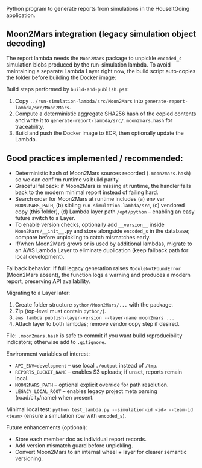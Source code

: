 Python program to generate reports from simulations in the HouseItGoing application.

Moon2Mars integration (legacy simulation object decoding)
---------------------------------------------------------
The report lambda needs the `Moon2Mars` package to unpickle `encoded_s` simulation blobs produced by the run-simulation lambda. To avoid maintaining a separate Lambda Layer right now, the build script auto-copies the folder before building the Docker image:

Build steps performed by `build-and-publish.ps1`:
1. Copy `../run-simulation-lambda/src/Moon2Mars` into `generate-report-lambda/src/Moon2Mars`.
2. Compute a deterministic aggregate SHA256 hash of the copied contents and write it to `generate-report-lambda/src/.moon2mars.hash` for traceability.
3. Build and push the Docker image to ECR, then optionally update the Lambda.

Good practices implemented / recommended:
---------------------------------------
* Deterministic hash of Moon2Mars sources recorded (`.moon2mars.hash`) so we can confirm runtime vs build parity.
* Graceful fallback: if Moon2Mars is missing at runtime, the handler falls back to the modern minimal report instead of failing hard.
* Search order for Moon2Mars at runtime includes (a) env var `MOON2MARS_PATH`, (b) sibling `run-simulation-lambda/src`, (c) vendored copy (this folder), (d) Lambda layer path `/opt/python` – enabling an easy future switch to a Layer.
* To enable version checks, optionally add `__version__` inside `Moon2Mars/__init__.py` and store alongside `encoded_s` in the database; compare before unpickling to catch mismatches early.
* If/when Moon2Mars grows or is used by additional lambdas, migrate to an AWS Lambda Layer to eliminate duplication (keep fallback path for local development).

Fallback behavior:
If full legacy generation raises `ModuleNotFoundError` (Moon2Mars absent), the function logs a warning and produces a modern report, preserving API availability.

Migrating to a Layer later:
1. Create folder structure `python/Moon2Mars/...` with the package.
2. Zip (top-level must contain `python/`).
3. `aws lambda publish-layer-version --layer-name moon2mars ...`
4. Attach layer to both lambdas; remove vendor copy step if desired.

File: `.moon2mars.hash` is safe to commit if you want build reproducibility indicators; otherwise add to `.gitignore`.

Environment variables of interest:
* `API_ENV=development` – use local `./output` instead of `/tmp`.
* `REPORTS_BUCKET_NAME` – enables S3 uploads; if unset, reports remain local.
* `MOON2MARS_PATH` – optional explicit override for path resolution.
* `LEGACY_LOCAL_ROOT` – enables legacy project meta parsing (road/city/name) when present.

Minimal local test:
`python test_lambda.py --simulation-id <id> --team-id <team>` (ensure a simulation row with `encoded_s`).

Future enhancements (optional):
* Store each member doc as individual report records.
* Add version mismatch guard before unpickling.
* Convert Moon2Mars to an internal wheel + layer for clearer semantic versioning.